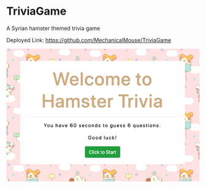 # TriviaGame

A Syrian hamster themed trivia game

Deployed Link: https://github.com/MechanicalMouse/TriviaGame

<img src="assets/images/Trivia.png">